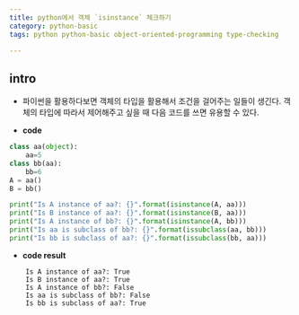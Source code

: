 ```yaml
---
title: python에서 객체 `isinstance` 체크하기 
category: python-basic
tags: python python-basic object-oriented-programming type-checking

---
```


## intro 

- 파이썬을 활용하다보면 객체의 타입을 활용해서 조건을 걸어주는 일들이 생긴다. 객체의 타입에 따라서 제어해주고 싶을 때 다음 코드를 쓰면 유용할 수 있다. 

- **code**

```python
class aa(object):
    aa=5
class bb(aa):
    bb=6
A = aa()
B = bb()

print("Is A instance of aa?: {}".format(isinstance(A, aa)))
print("Is B instance of aa?: {}".format(isinstance(B, aa)))
print("Is A instance of bb?: {}".format(isinstance(A, bb)))
print("Is aa is subclass of bb?: {}".format(issubclass(aa, bb)))
print("Is bb is subclass of aa?: {}".format(issubclass(bb, aa)))
```

- **code result**

```
    Is A instance of aa?: True
    Is B instance of aa?: True
    Is A instance of bb?: False
    Is aa is subclass of bb?: False
    Is bb is subclass of aa?: True
```




